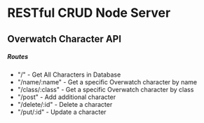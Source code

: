 # RESTful CRUD Node Server
## Overwatch Character API

##### Routes
- "/" - Get All Characters in Database
- "/name/:name" - Get a specific Overwatch character by name
- "/class/:class" - Get a specific Overwatch character by class
- "/post" - Add additional character
- "/delete/:id" - Delete a character
- "/put/:id" - Update a character